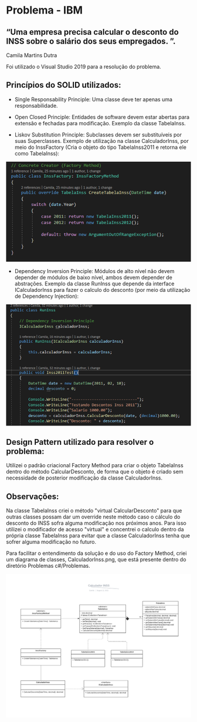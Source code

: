 # Problema - IBM

## “Uma empresa precisa calcular o desconto do INSS sobre o salário dos seus empregados. ”. 
Camila Martins Dutra


Foi utilizado o Visual Studio 2019 para a resolução do problema.


<h2>Princípios do SOLID utilizados:</h2>

* Single Responsability Principle: Uma classe deve ter apenas uma responsabilidade.

* Open Closed Principle: Entidades de software devem estar abertas para extensão e fechadas para modificação. Exemplo da classe TabelaInss.

* Liskov Substitution Principle: Subclasses devem ser substituíveis por suas Superclasses. Exemplo de utilização na classe CalculadorInss, por meio do InssFactory (Cria o objeto do tipo TabelaInss2011 e retorna ele como TabelaInss):

![LSP](LSP.png)
* Dependency Inversion Principle: Módulos de alto nível não devem depender de módulos de baixo nível, ambos devem depender de abstrações.  Exemplo da classe RunInss que depende da interface ICalculadorInss para fazer o calculo do desconto (por meio da utilização de Dependency Injection):

![DIP](DIP.png)



<h2>Design Pattern utilizado para resolver o problema: </h2>

Utilizei o padrão criacional Factory Method para criar o objeto TabelaInss dentro do método CalcularDesconto, de forma que o objeto é criado sem necessidade de posterior modificação da classe CalculadorInss. 



<h2>Observações:</h2>

Na classe TabelaInss criei o método "virtual CalcularDesconto" para que outras classes possam dar um override neste método caso o cálculo do desconto do INSS sofra alguma modificação nos próximos anos. Para isso utilizei o modificador de acesso "virtual" e concentrei o calculo dentro da própria classe TabelaInss para evitar que a classe CalculadorInss tenha que sofrer alguma modificação no futuro.


Para facilitar o entendimento da solução e do uso do Factory Method, criei um diagrama de classes, CalculadorInss.png, que está presente dentro do diretório Problemas c#/Problemas.


![CalculadorInss](CalculadorInss.png)